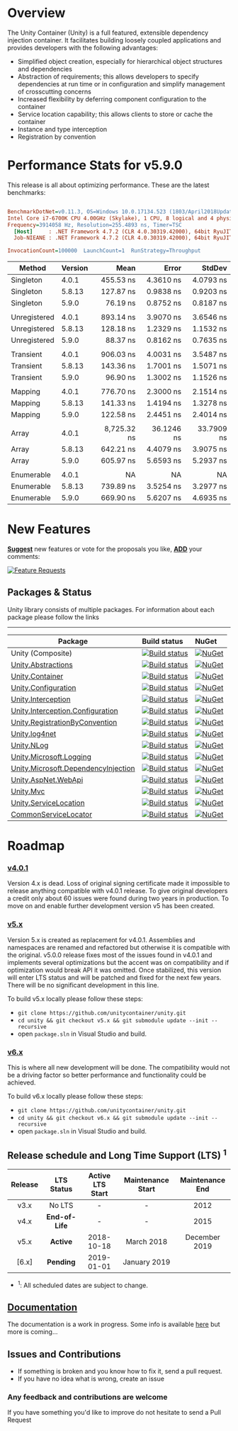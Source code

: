 # Overview

The Unity Container (Unity) is a full featured, extensible dependency injection container. It facilitates building loosely coupled applications and provides developers with the following advantages:

* Simplified object creation, especially for hierarchical object structures and dependencies
* Abstraction of requirements; this allows developers to specify dependencies at run time or in configuration and simplify management of crosscutting concerns
* Increased flexibility by deferring component configuration to the container
* Service location capability; this allows clients to store or cache the container
* Instance and type interception
* Registration by convention

# Performance Stats for v5.9.0

This release is all about optimizing performance.  These are the latest benchmarks:

``` ini

BenchmarkDotNet=v0.11.3, OS=Windows 10.0.17134.523 (1803/April2018Update/Redstone4)
Intel Core i7-6700K CPU 4.00GHz (Skylake), 1 CPU, 8 logical and 4 physical cores
Frequency=3914058 Hz, Resolution=255.4893 ns, Timer=TSC
  [Host]     : .NET Framework 4.7.2 (CLR 4.0.30319.42000), 64bit RyuJIT-v4.7.3260.0
  Job-NIEANE : .NET Framework 4.7.2 (CLR 4.0.30319.42000), 64bit RyuJIT-v4.7.3260.0

InvocationCount=100000  LaunchCount=1  RunStrategy=Throughput  

```
|       Method | Version |        Mean |      Error |     StdDev |
|------------- |-------- |------------:|-----------:|-----------:|
|    Singleton | 4.0.1   |   455.53 ns |  4.3610 ns |  4.0793 ns |
|    Singleton | 5.8.13  |   127.87 ns |  0.9838 ns |  0.9203 ns |
|    Singleton | 5.9.0   |    76.19 ns |  0.8752 ns |  0.8187 ns |
|              |         |             |            |            |
| Unregistered | 4.0.1   |   893.14 ns |  3.9070 ns |  3.6546 ns |
| Unregistered | 5.8.13  |   128.18 ns |  1.2329 ns |  1.1532 ns |
| Unregistered | 5.9.0   |    88.37 ns |  0.8162 ns |  0.7635 ns |
|              |         |             |            |            |
|    Transient | 4.0.1   |   906.03 ns |  4.0031 ns |  3.5487 ns |
|    Transient | 5.8.13  |   143.36 ns |  1.7001 ns |  1.5071 ns |
|    Transient | 5.9.0   |    96.90 ns |  1.3002 ns |  1.1526 ns |
|              |         |             |            |            |
|      Mapping | 4.0.1   |   776.70 ns |  2.3000 ns |  2.1514 ns |
|      Mapping | 5.8.13  |   141.33 ns |  1.4194 ns |  1.3278 ns |
|      Mapping | 5.9.0   |   122.58 ns |  2.4451 ns |  2.4014 ns |
|              |         |             |            |            |
|        Array | 4.0.1   | 8,725.32 ns | 36.1246 ns | 33.7909 ns |
|        Array | 5.8.13  |   642.21 ns |  4.4079 ns |  3.9075 ns |
|        Array | 5.9.0   |   605.97 ns |  5.6593 ns |  5.2937 ns |
|              |         |             |            |            |
|   Enumerable | 4.0.1   |          NA |         NA |         NA |
|   Enumerable | 5.8.13  |   739.89 ns |  3.5254 ns |  3.2977 ns |
|   Enumerable | 5.9.0   |   669.90 ns |  5.6207 ns |  4.6935 ns |




# New Features
[**Suggest**](https://feathub.com/unitycontainer/unity/features/new) new features or vote for the proposals you like, [**ADD**](https://feathub.com/unitycontainer/unity/features/new) your comments:

[![Feature Requests](http://feathub.com/unitycontainer/unity?format=svg)](http://feathub.com/unitycontainer/unity)


## Packages & Status
Unity library consists of multiple packages. For information about each package please follow the links

---
Package  | Build status | NuGet 
-------- | :------------ | :------------ 
Unity (Composite)    | [![Build status](https://ci.appveyor.com/api/projects/status/nv00dk4lax6oqd00/branch/master?svg=true)](https://ci.appveyor.com/project/unitycontainer/unity/branch/master)   | [![NuGet](https://img.shields.io/nuget/v/Unity.svg)](https://www.nuget.org/packages/Unity)
[Unity.Abstractions](https://github.com/unitycontainer/abstractions)  | [![Build status](https://ci.appveyor.com/api/projects/status/l3bwjwm7q10nrdus/branch/master?svg=true)](https://ci.appveyor.com/project/unitycontainer/abstractions/branch/master) | [![NuGet](https://img.shields.io/nuget/v/Unity.Abstractions.svg)](https://www.nuget.org/packages/Unity.Abstractions) 
[Unity.Container](https://github.com/unitycontainer/container)  | [![Build status](https://ci.appveyor.com/api/projects/status/s7s905q6xd6b2503/branch/master?svg=true)](https://ci.appveyor.com/project/unitycontainer/container/branch/master) | [![NuGet](https://img.shields.io/nuget/v/Unity.Container.svg)](https://www.nuget.org/packages/Unity.Container)
[Unity.Configuration](https://github.com/unitycontainer/configuration)  | [![Build status](https://ci.appveyor.com/api/projects/status/89jo5cuum6839j3b/branch/master?svg=true)](https://ci.appveyor.com/project/unitycontainer/configuration/branch/master) | [![NuGet](https://img.shields.io/nuget/v/Unity.Configuration.svg)](https://www.nuget.org/packages/Unity.Configuration)
[Unity.Interception](https://github.com/unitycontainer/interception)  | [![Build status](https://ci.appveyor.com/api/projects/status/xb5tbuxxqb381kxc/branch/master?svg=true)](https://ci.appveyor.com/project/unitycontainer/interception/branch/master) | [![NuGet](https://img.shields.io/nuget/v/Unity.Interception.svg)](https://www.nuget.org/packages/Unity.Interception)
[Unity.Interception.Configuration](https://github.com/unitycontainer/interception-configuration)  | [![Build status](https://ci.appveyor.com/api/projects/status/wh7x0lml55c483st/branch/master?svg=true)](https://ci.appveyor.com/project/unitycontainer/interception-configuration/branch/master) | [![NuGet](https://img.shields.io/nuget/v/Unity.Interception.Configuration.svg)](https://www.nuget.org/packages/Unity.Interception.Configuration) 
[Unity.RegistrationByConvention](https://github.com/unitycontainer/registration-by-convention)  |  [![Build status](https://ci.appveyor.com/api/projects/status/xv7bkc6v62g4w7n4/branch/master?svg=true)](https://ci.appveyor.com/project/unitycontainer/registration-by-convention/branch/master) | [![NuGet](https://img.shields.io/nuget/v/Unity.RegistrationByConvention.svg)](https://www.nuget.org/packages/Unity.RegistrationByConvention) 
[Unity.log4net](https://github.com/unitycontainer/log4net)  | [![Build status](https://ci.appveyor.com/api/projects/status/3x9gf21l6qqxo9rn/branch/master?svg=true)](https://ci.appveyor.com/project/unitycontainer/log4net/branch/master) | [![NuGet](https://img.shields.io/nuget/v/Unity.log4net.svg)](https://www.nuget.org/packages/Unity.log4net)
[Unity.NLog](https://github.com/unitycontainer/NLog)  | [![Build status](https://ci.appveyor.com/api/projects/status/tr7ykk0g5jgieon2/branch/master?svg=true)](https://ci.appveyor.com/project/unitycontainer/nlog-9y7y3/branch/master) | [![NuGet](https://img.shields.io/nuget/v/Unity.NLog.svg)](https://www.nuget.org/packages/Unity.NLog)
[Unity.Microsoft.Logging](https://github.com/unitycontainer/microsoft-logging)  | [![Build status](https://ci.appveyor.com/api/projects/status/r97hcdjf377ty6kq/branch/master?svg=true)](https://ci.appveyor.com/project/unitycontainer/microsoft-logging/branch/master) |  [![NuGet](https://img.shields.io/nuget/v/Unity.Microsoft.Logging.svg)](https://www.nuget.org/packages/Unity.Microsoft.Logging)
[Unity.Microsoft.DependencyInjection](https://github.com/unitycontainer/microsoft-dependency-injection)  | [![Build status](https://ci.appveyor.com/api/projects/status/sevk2yb2jokf8ltr/branch/master?svg=true)](https://ci.appveyor.com/project/unitycontainer/microsoft-dependency-injection/branch/master) | [![NuGet](https://img.shields.io/nuget/v/Unity.Microsoft.DependencyInjection.svg)](https://www.nuget.org/packages/Unity.Microsoft.DependencyInjection)
[Unity.AspNet.WebApi](https://github.com/unitycontainer/aspnet-webapi)  | [![Build status](https://ci.appveyor.com/api/projects/status/rn0ohbxtv6c0q726/branch/master?svg=true)](https://ci.appveyor.com/project/unitycontainer/aspnet-webapi/branch/master) | [![NuGet](https://img.shields.io/nuget/v/Unity.AspNet.WebApi.svg)](https://www.nuget.org/packages/Unity.AspNet.WebApi)
[Unity.Mvc](https://github.com/unitycontainer/aspnet-mvc)  | [![Build status](https://ci.appveyor.com/api/projects/status/ed670lsbm4sx95f0/branch/master?svg=true)](https://ci.appveyor.com/project/unitycontainer/aspnet-mvc/branch/master) | [![NuGet](https://img.shields.io/nuget/v/Unity.Mvc.svg)](https://www.nuget.org/packages/Unity.Mvc) 
[Unity.ServiceLocation](https://github.com/unitycontainer/service-location)  | [![Build status](https://ci.appveyor.com/api/projects/status/5q5129q417rg7xe2/branch/master?svg=true)](https://ci.appveyor.com/project/unitycontainer/service-location/branch/master) | [![NuGet](https://img.shields.io/nuget/v/Unity.ServiceLocation.svg)](https://www.nuget.org/packages/Unity.ServiceLocation) 
[CommonServiceLocator](https://github.com/unitycontainer/commonservicelocator)  | [![Build status](https://ci.appveyor.com/api/projects/status/dax8w8u3d5c6kv0a/branch/master?svg=true)](https://ci.appveyor.com/project/unitycontainer/commonservicelocator/branch/master) | [![NuGet](https://img.shields.io/nuget/v/commonservicelocator.svg)](https://www.nuget.org/packages/CommonServiceLocator)




# Roadmap

### [v4.0.1](https://github.com/unitycontainer/unity/tree/a370e3cd8c0f9aa5f505e896ef5225f42711d361)

Version 4.x is dead. Loss of original signing certificate made it impossible to release anything compatible with v4.0.1 release. To give original developers a credit only about 60 issues were found during two years in production. To move on and enable further development version v5 has been created.

### [v5.x](https://github.com/unitycontainer/unity/tree/v5.x)

Version 5.x is created as replacement for v4.0.1. Assemblies and namespaces are renamed and refactored but otherwise it is compatible with the original. v5.0.0 release fixes most of the issues found in v4.0.1 and implements several optimizations but the accent was on compatibility and if optimization would break API it was omitted. Once stabilized, this version will enter LTS status and will be patched and fixed for the next few years. There will be no significant development in this line.

To build v5.x locally please follow these steps:
- `git clone https://github.com/unitycontainer/unity.git`
- `cd unity && git checkout v5.x && git submodule update --init --recursive`
- open `package.sln` in Visual Studio and build.



### [v6.x](https://github.com/unitycontainer/unity/tree/v6.x)

This is where all new development will be done. 
The compatibility would not be a driving factor so better performance and functionality could be achieved. 

To build v6.x locally please follow these steps:
- `git clone https://github.com/unitycontainer/unity.git`
- `cd unity && git checkout v6.x && git submodule update --init --recursive`
- open `package.sln` in Visual Studio and build.


## Release schedule and Long Time Support (LTS) <sup>1</sup>

| Release |  LTS Status   | Active LTS Start | Maintenance Start | Maintenance End |
|   :--:  |    :---:      |       :---:      |       :---:       |      :---:      |
|  v3.x   |    No LTS     |         -        |         -         |      2012       |
|  v4.x   |**End-of-Life**|         -        |         -         |      2015       |
|  v5.x   |**Active**     |    2018-10-18    |    March 2018     |  December 2019  |
| [6.x]   |**Pending**    |    2019-01-01    |  January 2019     |                 |

* <sup>1</sup>: All scheduled dates are subject to change.




## [Documentation](https://unitycontainer.github.io)

The documentation is a work in progress. Some info is available [here](https://unitycontainer.github.io) but more is coming...

## Issues and Contributions

- If something is broken and you know how to fix it, send a pull request. 
- If you have no idea what is wrong, create an issue

### Any feedback and contributions are welcome

If you have something you'd like to improve do not hesitate to send a Pull Request

